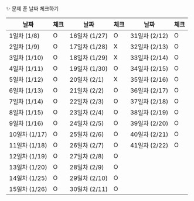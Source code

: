 ✨ 문제 푼 날짜 체크하기

| 날짜 | 체크 | 날짜 | 체크 | 날짜 | 체크 |
| --- | --- | --- | --- | --- | --- |
| 1일차 (1/8) | O | 16일차 (1/27) | O | 31일차 (2/12) | O |
| 2일차 (1/9) | O | 17일차 (1/28) | X | 32일차 (2/13) | O |
| 3일차 (1/10) | O | 18일차 (1/29) | X | 33일차 (2/14) | O |
| 4일차 (1/11) | O | 19일차 (1/30) | O | 34일차 (2/15) | O |
| 5일차 (1/12) | O | 20일차 (2/1) | X | 35일차 (2/16) | O |
| 6일차 (1/13) | O | 21일차 (2/2) | O | 36일차 (2/17) | O |
| 7일차 (1/14) | O | 22일차 (2/3) | O | 37일차 (2/18) | O |
| 8일차 (1/15) | O | 23일차 (2/4) | O | 38일차 (2/19) | O |
| 9일차 (1/16) | O | 24일차 (2/5) | O | 39일차 (2/20) | O |
| 10일차 (1/17) | O | 25일차 (2/6) | O | 40일차 (2/21) | O |
| 11일차 (1/18) | O | 26일차 (2/7) | O | 41일차 (2/22) | O |
| 12일차 (1/19) | O | 27일차 (2/8) | O |
| 13일차 (1/20) | O | 28일차 (2/9) | O |
| 14일차 (1/25) | O | 29일차 (2/10) | O |
| 15일차 (1/26) | O | 30일차 (2/11) | O |
